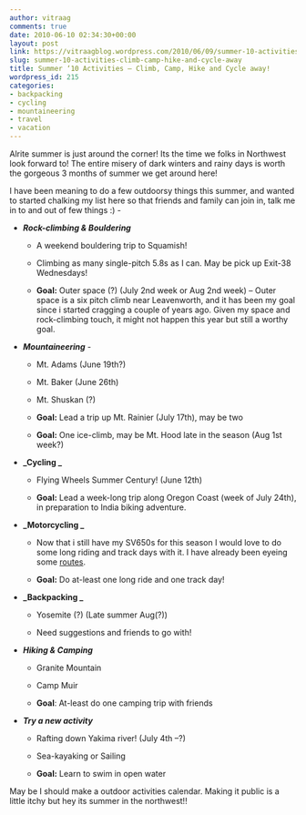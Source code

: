 ```yaml
---
author: vitraag
comments: true
date: 2010-06-10 02:34:30+00:00
layout: post
link: https://vitraagblog.wordpress.com/2010/06/09/summer-10-activities-climb-camp-hike-and-cycle-away/
slug: summer-10-activities-climb-camp-hike-and-cycle-away
title: Summer ‘10 Activities – Climb, Camp, Hike and Cycle away!
wordpress_id: 215
categories:
- backpacking
- cycling
- mountaineering
- travel
- vacation
---
```


Alrite summer is just around the corner! Its the time we folks in Northwest look forward to! The entire misery of dark winters and rainy days is worth the gorgeous 3 months of summer we get around here!

 

I have been meaning to do a few outdoorsy things this summer, and wanted to started chalking my list here so that friends and family can join in, talk me in to and out of few things :) -

 

  
  * **_Rock-climbing & Bouldering_**              
    * A weekend bouldering trip to Squamish! 
       
    * Climbing as many single-pitch 5.8s as I can. May be pick up Exit-38 Wednesdays! 
       
    * **Goal:** Outer space (?) (July 2nd week or Aug 2nd week) – Outer space is a six pitch climb near Leavenworth, and it has been my goal since i started cragging a couple of years ago. Given my space and rock-climbing touch, it might not happen this year but still a worthy goal.             

       
   
  * **_Mountaineering_** -              
    * Mt. Adams (June 19th?) 
       
    * Mt. Baker (June 26th) 
       
    * Mt. Shuskan (?) 
       
    * **Goal:** Lead a trip up Mt. Rainier (July 17th), may be two 
       
    * **Goal:** One ice-climb, may be Mt. Hood late in the season (Aug 1st week?)             

       
   
  * **_Cycling _**             
    * Flying Wheels Summer Century! (June 12th) 
       
    * **Goal:** Lead a week-long trip along Oregon Coast (week of July 24th), in preparation to India biking adventure.             

       
   
  * **_Motorcycling _**             
    * Now that i still have my SV650s for this season I would love to do some long riding and track days with it. I have already been eyeing some [routes](http://www.roadsnw.com/western-washington-roads). 
       
    * **Goal:** Do at-least one long ride and one track day!             

       
   
  * **_Backpacking _**             
    * Yosemite (?) (Late summer Aug(?)) 
       
    * Need suggestions and friends to go with!            

       
   
  * **_Hiking & Camping_**              
    * Granite Mountain 
       
    * Camp Muir 
       
    * **Goal**: At-least do one camping trip with friends             

       
   
  * **_Try a new activity_**              
    * Rafting down Yakima river! (July 4th –?) 
       
    * Sea-kayaking or Sailing 
       
    * **Goal:** Learn to swim in open water 
       
 

May be I should make a outdoor activities calendar. Making it public is a little itchy but hey its summer in the northwest!!
